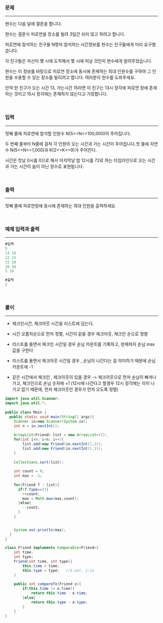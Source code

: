 ### 문제

---

현수는 다음 달에 결혼을 합니다.

현수는 결혼식 피로연을 장소를 빌려 3일간 쉬지 않고 하려고 합니다.

피로연에 참석하는 친구들 N명의 참석하는 시간정보를 현수는 친구들에게 미리 요구했습니다.

각 친구들은 자신이 몇 시에 도착해서 몇 시에 떠날 것인지 현수에게 알려주었습니다.

현수는 이 정보를 바탕으로 피로연 장소에 동시에 존재하는 최대 인원수를 구하여 그 인원을 수용할 수 있는 장소를 빌리려고 합니다. 여러분이 현수를 도와주세요.

만약 한 친구가 오는 시간 13, 가는시간 15라면 이 친구는 13시 정각에 피로연 장에 존재하는 것이고 15시 정각에는 존재하지 않는다고 가정합니다.

<br>

### 입력

---

첫째 줄에 피로연에 참석할 인원수 N(5<=N<=100,000)이 주어집니다.

두 번째 줄부터 N줄에 걸쳐 각 인원의 오는 시간과 가는 시간이 주어집니다.첫 줄에 자연수 N(5<=N<=1,000)과 K(2<=K<=9)가 주어진다.

시간은 첫날 0시를 0으로 해서 마지막날 밤 12시를 72로 하는 타임라인으로 오는 시간과 가는 시간이 음이 아닌 정수로 표현됩니다.

<br>

### 출력

---

첫째 줄에 피로연장에 동시에 존재하는 최대 인원을 출력하세요.

<br>

### 예제 입력과 출력

---

```java
#입력
5
14 18
12 15
15 20
20 30
5 14
```

```java
#출력
2
```

<br>

### 풀이

---

- 체크인시간, 체크아웃 시간을 리스트에 담는다.

- 시간 오름차순으로 먼저 정렬, 시간이 같을 경우 체크아웃, 체크인 순으로 정렬

- 리스트를 돌면서 체크인 시간일 경우 손님 카운트를 기록하고, 현재까지 손님 max값을 구한다

- 리스트를 돌면서 체크아웃 시간일 경우 , 손님이 나간다는 걸 의미하기 때문에 손님 카운트에 -1

- 같은 시간에서 체크인 , 체크아웃이 있을 경우 -> 체크아웃으로 먼저 손님이 빠져나가고, 체크인으로 손님 숫자에 +1 (12시에 나간다고 할경우 12시 정각에는 이미 나가고 없기 때문에, 먼저 체크아웃인 경우가 먼저 오도록 정렬)

```java
import java.util.Scanner;
import java.util.*;
  
public class Main {
  public static void main(String[] args){
    Scanner in=new Scanner(System.in);
    int n = in.nextInt();
    
    ArrayList<Friend> list = new ArrayList<>();
    for(int i=0; i<n; i++){
    	list.add(new Friend(in.nextInt(),2));
        list.add(new Friend(in.nextInt(),1));
    }
    
    Collections.sort(list);
    
    int count = 0;
    int max = -1;
    
    for(Friend f : list){
      if(f.type==2){
      	++count;
        max = Math.max(max,count);
      }else{
      	--count;
      }
    }
    

    System.out.println(max);
  }
}

class Friend implements Comparable<Friend>{
	int time;
  	int type;
  	Friend(int time, int type){
    	this.time = time;
        this.type = type;   //1:out, 2:in
    }
  
  	public int compareTo(Friend o){
    	if(this.time != o.time){
        	return this.time - o.time;
        }else{
        	return this.type - o.type;
        }
    }
}
```
